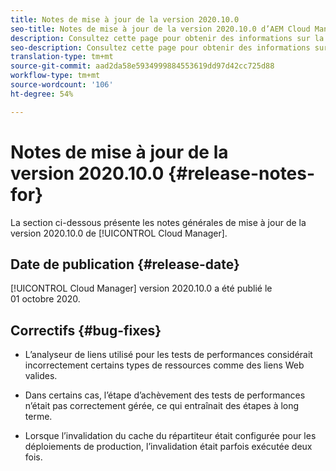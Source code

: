 ```yaml
---
title: Notes de mise à jour de la version 2020.10.0
seo-title: Notes de mise à jour de la version 2020.10.0 d’AEM Cloud Manager
description: Consultez cette page pour obtenir des informations sur la version 2020.10.0 de Cloud Manager
seo-description: Consultez cette page pour obtenir des informations sur la version 2020.10.0 d’AEM Cloud Manager
translation-type: tm+mt
source-git-commit: aad2da58e5934999884553619dd97d42cc725d88
workflow-type: tm+mt
source-wordcount: '106'
ht-degree: 54%

---
```


# Notes de mise à jour de la version 2020.10.0 {#release-notes-for}

La section ci-dessous présente les notes générales de mise à jour de la version 2020.10.0 de [!UICONTROL Cloud Manager].

## Date de publication {#release-date}

[!UICONTROL Cloud Manager] version 2020.10.0 a été publié le 01 octobre 2020.

## Correctifs {#bug-fixes}

* L’analyseur de liens utilisé pour les tests de performances considérait incorrectement certains types de ressources comme des liens Web valides.

* Dans certains cas, l’étape d’achèvement des tests de performances n’était pas correctement gérée, ce qui entraînait des étapes à long terme.

* Lorsque l’invalidation du cache du répartiteur était configurée pour les déploiements de production, l’invalidation était parfois exécutée deux fois.